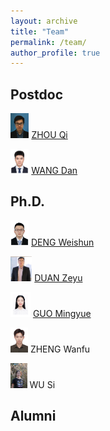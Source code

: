 ```yaml
---
layout: archive
title: "Team"
permalink: /team/
author_profile: true
---
```


## Postdoc

<img src="../images/team/Qi.jpg" height="40"> [ZHOU Qi](https://kishuqizhou.github.io/)

<img src="../images/team/Dan.jpg" height="40"> [WANG Dan](https://danwang9264.github.io/)



## Ph.D.

<img src="../images/team/Weishun.jpg" height="40"> [DENG Weishun](https://weishundeng.github.io/)

<img src="../images/team/Zeyu.jpg" height="40"> [DUAN Zeyu](https://zyduan-neptune.github.io/ZyDuan.github.io/)

<img src="../images/team/Mingyue2.jpg" height="40"> [GUO Mingyue](https://lunaguo.github.io/)

<img src="../images/team/Wanfu.jpg" height="40"> ZHENG Wanfu 

<img src="../images/team/Si.jpg" height="40"> WU Si 



## Alumni


